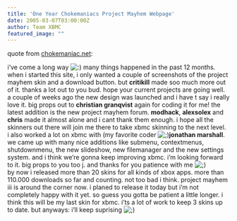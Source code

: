 ```yaml
---
title: 'One Year Chokemaniacs Project Mayhem Webpage'
date: 2005-03-07T03:00:00Z
author: Team XBMC
featured_image: ""
---
```

quote from [chokemaniac.net](http://www.chokemaniac.net):

 i’ve come a long way ![:)](/sites/default/files/uploads/icon_smile.gif) many things happened in the past 12 months. when i started this site, i only wanted a couple of screenshots of the project mayhem skin and a download button. but **critikill** made soo much more out of it. thanks a lot out to you bud. hope your current projects are going well.   
 a couple of weeks ago the new design was launched and i have t say i really love it. big props out to **christian granqvist** again for coding it for me! the latest addition is the new project mayhem forum. **modhack**, **alexsolex** and **chris** made it almost alone and i cant thank them enough. i hope all the skinners out there will join me there to take xbmc skinning to the next level.   
 i also worked a lot on xbmc with (my favorite coder ![;)](/sites/default/files/uploads/icon_wink.gif)**jonathan marshall**. we came up with many nice additions like submenu, contextmenus, shutdownmenu, the new slideshow, new filemanager and the new settings system. and i think we’re gonna keep improving xbmc. i’m looking forward to it. big props to you too j. and thanks for you patience with me ![;)](/sites/default/files/uploads/icon_wink.gif)  
 by now i released more than 20 skins for all kinds of xbox apps. more than 110.000 downloads so far and counting. not too bad i think. project mayhem iii is around the corner now. i planed to release it today but i’m not completely happy with it yet. so guess you gotta be patient a little longer. i think this will be my last skin for xbmc. i’ts a lot of work to keep 3 skins up to date. but anyways: i’ll keep suprising ![;)](/sites/default/files/uploads/icon_wink.gif)

 